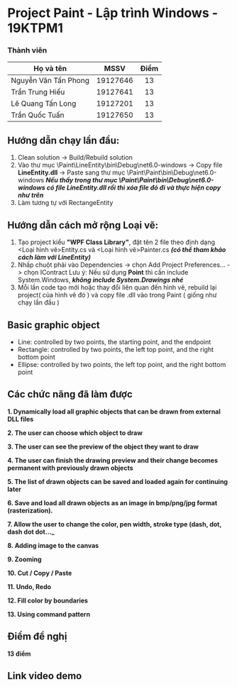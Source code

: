 # Project Paint - Lập trình Windows - 19KTPM1

### Thành viên

|       Họ và tên      |   MSSV   |   Điểm  |   
|----------------------|:--------:|:-------:|
| Nguyễn Văn Tấn Phong | 19127646 |	   13   |
| Trần Trung Hiếu      | 19127641 |	   13   |
| Lê Quang Tấn Long    | 19127201 |	   13   |
| Trần Quốc Tuấn       | 19127650 |	   13   |

## Hướng dẫn chạy lần đầu:

1. Clean solution -> Build/Rebuild solution
2. Vào thư mục \Paint\LineEntity\bin\Debug\net6.0-windows -> Copy file **LineEntity.dll** -> Paste sang thư mục \Paint\Paint\bin\Debug\net6.0-windows
***Nếu thấy trong thư mục \Paint\Paint\bin\Debug\net6.0-windows có file LineEntity.dll rồi thì xóa file đó đi và thực hiện copy như trên***
3. Làm tương tự với RectangeEntity


## Hướng dẫn cách mở rộng Loại vẽ:
1. Tạo project kiểu **"WPF Class Library"**, đặt tên 2 file theo định dạng <Loại hình vẽ>Entity.cs và <Loại hình vẽ>Painter.cs ***(có thể tham khảo cách làm với LineEntity)***
2. Nhấp chuột phải vào Dependencies -> chọn Add Project Preferences... -> chọn IContract 
Lưu ý:
Nếu sử dụng **Point** thì cần include System.Windows, ***không include System.Drawings nhé*** 
3. Mỗi lần code tạo mới hoặc thay đổi liên quan đến hình vẽ, rebuild lại project( của hình vẽ đó ) và copy file .dll vào trong Paint ( giống như chạy lần đầu )

## Basic graphic object
- Line: controlled by two points, the starting point, and the endpoint
- Rectangle: controlled by two points, the left top point, and the right bottom point
- Ellipse: controlled by two points, the left top point, and the right bottom point

## Các chức năng đã làm được

**1. Dynamically load all graphic objects that can be drawn from external DLL files**

**2. The user can choose which object to draw**

**3. The user can see the preview of the object they want to draw**

**4. The user can finish the drawing preview and their change becomes permanent with previously drawn objects**

**5. The list of drawn objects can be saved and loaded again for continuing later**

**6. Save and load all drawn objects as an image in bmp/png/jpg format (rasterization).**

**7. Allow the user to change the color, pen width, stroke type (dash, dot, dash dot dot..._**

**8. Adding image to the canvas**

**9. Zooming**

**10. Cut / Copy / Paste**

**11. Undo, Redo**

**12. Fill color by boundaries**

**13. Using command pattern**

## Điểm đề nghị 

**13 điểm**

## Link video demo



